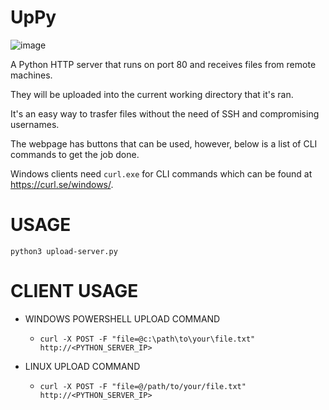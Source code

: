 # UpPy
![image](https://github.com/user-attachments/assets/c5386554-5fb1-4d26-89cc-b646dc03f754)


A Python HTTP server that runs on port 80 and receives files from remote machines.

They will be uploaded into the current working directory that it's ran.

It's an easy way to trasfer files without the need of SSH and compromising usernames.

The webpage has buttons that can be used, however, below is a list of CLI commands to get the job done.

Windows clients need `curl.exe` for CLI commands which can be found at https://curl.se/windows/.

# USAGE
`python3 upload-server.py`


# CLIENT USAGE
- WINDOWS POWERSHELL UPLOAD COMMAND
	- `curl -X POST -F "file=@c:\path\to\your\file.txt" http://<PYTHON_SERVER_IP>`

- LINUX UPLOAD COMMAND
	- `curl -X POST -F "file=@/path/to/your/file.txt" http://<PYTHON_SERVER_IP>`
